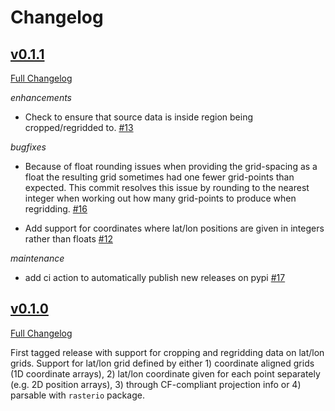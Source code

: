 # Changelog


## [v0.1.1](https://github.com/leifdenby/regridcart/tree/v0.1.1)

[Full Changelog](https://github.com/leifdenby/regridcart/compare/v0.1.0...v0.1.1)

*enhancements*

- Check to ensure that source data is inside region being cropped/regridded to.
  [\#13](https://github.com/leifdenby/regridcart/pull/13)

*bugfixes*

- Because of float rounding issues when providing the grid-spacing as a float
  the resulting grid sometimes had one fewer grid-points than expected. This
  commit resolves this issue by rounding to the nearest integer when working
  out how many grid-points to produce when regridding.
  [\#16](https://github.com/leifdenby/regridcart/pull/16)

- Add support for coordinates where lat/lon positions are given in integers
  rather than floats [\#12](https://github.com/leifdenby/regridcart/pull/12)

*maintenance*

- add ci action to automatically publish new releases on pypi
  [\#17](https://github.com/leifdenby/regridcart/pull/17)


## [v0.1.0](https://github.com/leifdenby/regridcart/tree/v0.1.0)

[Full Changelog](https://github.com/leifdenby/regridcart/compare/...v0.1.0)

First tagged release with support for cropping and regridding data on lat/lon
grids. Support for lat/lon grid defined by either 1) coordinate aligned grids
(1D coordinate arrays), 2) lat/lon coordinate given for each point separately
(e.g. 2D position arrays), 3) through CF-compliant projection info or 4)
parsable with `rasterio` package.
